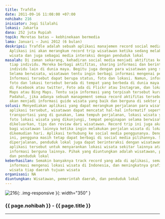 ```yaml
---
title: Trafdle
date: 2011-09-16 11:08:00 +07:00
nohibah: 216
inisiator: Jogi Silalahi
lokasi: Jakarta
dana: 252 juta Rupiah
topik: Meretas batas – kebhinekaan bermedia
lama: Januari – Juni 2012 (6 bulan)
deskripsi: Trafdle adalah sebuah aplikasi manajemen record social media bagi wisatawan.
  Aplikasi ini akan merangkum record trip wisatawan ketika sedang melakukan perjalanan
  wisata dan juga sebagai media interaksi dengan penduduk lokal
masalah: Di zaman sekarang, kehadiran social media menjadi aktifitas keseharian hampir
  tiap individu. Mereka berbagi aktifitas, sharing informasi dan berinteraksi dengan
  individu lain di dunia maya. Begitu juga dengan para wisatawan yang sedang berwisata.
  Selama berwisata, wisatawan tentu ingin berbagi informasi mengenai perjalanan wisatanya.
  Informasi tersebut dapat berupa status, foto dan lokasi. Namun, informasi status,
  foto dan lokasi tersebut berada di tempat yang berbeda di dunia maya. Status ada
  di Facebook atau twitter, Foto ada di Flickr atau Instagram, dan lokasi ada di Google
  Maps atau Bing Maps. Tentu saja informasi yang terpisah tersebut kurang berarti.
  Padahal, jika adanya sebuah management semua record aktifitas tersebut dan merangkumnya,
  akan menjadi informasi guide wisata yang baik dan berguna di sektor pariwisata
solusi: Menyediakan aplikasi yang dapat merangkum perjalanan para wisatawan. Dengan
  aplikasi tersebut, wisatawan dapat mencatat hal-hal informatif seperti waktu perjalanan,
  transportasi yang di gunakan, lama tempuh perjalanan, lokasi wisata yang dikunjungi,
  foto lokasi wisata yang dikunjungi, tempat penginapan selama berwisata, biaya yang
  dikeluarkan, tips dan review dari wisatawan. Record trip ini juga akan menjadi guide
  bagi wisatawan lainnya ketika ingin melakukan perjalan wisata di lokasi yang sama
  dikemudian hari. Aplikasi terhubung ke social media penggunanya. Dengan aplikasi
  ini, pengguna masih tetap dapat berbagi di social media pilihannya. Selama berada
  diperjalanan, penduduk lokal juga dapat berinteraksi dengan wisatawan menggunakan
  aplikasi tersebut untuk menyarankan lokasi wisata sekitar lainnya atau memberikan
  informasi berguna lainnya. Pihak yang diuntungkan adalah wisatawan, pemerintah daerah,
  dan penduduk lokal
keberhasilan: Semakin banyaknya track record yang ada di aplikasi, semakin meningkatnya
  informasi mengenai lokasi wisata di Indonesia, dan meningkatnya grafik kunjungan
  wisata tiap daerah tujuan wisata
organisasi: NA
diuntungkan: Wisatawan, pemerintah daerah, dan penduduk lokal
---
```


![216](/static/img/hibahcmb/216.png){: .img-responsive }{: width="350" }

### {{ page.nohibah }} - {{ page.title }}

---
